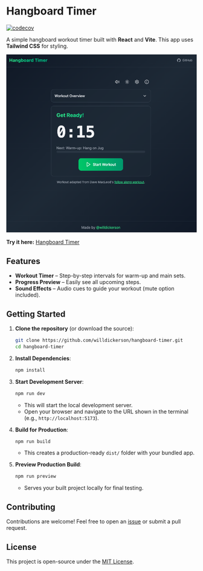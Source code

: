 # Hangboard Timer

[![codecov](https://codecov.io/gh/willdickerson/hangboard-timer/branch/main/graph/badge.svg)](https://codecov.io/gh/willdickerson/hangboard-timer)

A simple hangboard workout timer built with **React** and **Vite**. This app uses **Tailwind CSS** for styling.

![Hangboard Timer Screenshot](./docs/hangboard-timer.png)

**Try it here:** [Hangboard Timer](https://www.hangboard.net/)

## Features

- **Workout Timer** – Step-by-step intervals for warm-up and main sets.
- **Progress Preview** – Easily see all upcoming steps.
- **Sound Effects** – Audio cues to guide your workout (mute option included).

## Getting Started

1. **Clone the repository** (or download the source):
   ```bash
   git clone https://github.com/willdickerson/hangboard-timer.git
   cd hangboard-timer
   ```

2. **Install Dependencies**:
   ```bash
   npm install
   ```
   
3. **Start Development Server**:
   ```bash
   npm run dev
   ```
   - This will start the local development server.  
   - Open your browser and navigate to the URL shown in the terminal (e.g., `http://localhost:5173`).

4. **Build for Production**:
   ```bash
   npm run build
   ```
   - This creates a production-ready `dist/` folder with your bundled app.

5. **Preview Production Build**:
   ```bash
   npm run preview
   ```
   - Serves your built project locally for final testing.

## Contributing

Contributions are welcome! Feel free to open an [issue](https://github.com/willdickerson/hangboard-timer/issues) or submit a pull request.

## License

This project is open-source under the [MIT License](LICENSE).